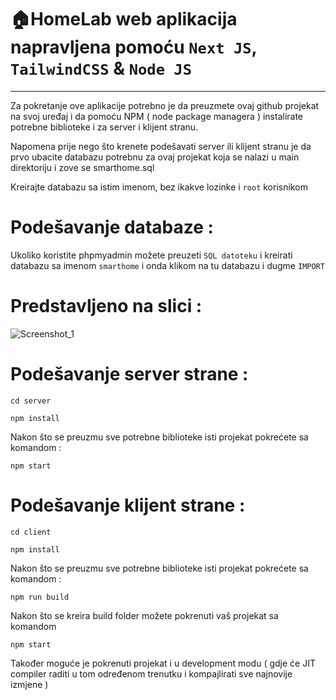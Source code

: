 # 🏠HomeLab web aplikacija napravljena pomoću `Next JS`, `TailwindCSS` &amp; `Node JS` 
___

Za pokretanje ove aplikacije potrebno je da preuzmete ovaj github projekat na svoj uređaj i da pomoću NPM ( node package managera ) instalirate potrebne biblioteke i za server i klijent stranu.

Napomena prije nego što krenete podešavati server ili klijent stranu je da prvo ubacite databazu potrebnu za ovaj projekat koja se nalazi u main direktoriju i zove se smarthome.sql

Kreirajte databazu sa istim imenom, bez ikakve lozinke i `root` korisnikom

# Podešavanje databaze :
Ukoliko koristite phpmyadmin možete preuzeti `SQL datoteku` i kreirati databazu sa imenom `smarthome` i onda klikom na tu databazu i dugme `IMPORT`

# Predstavljeno na slici :
![Screenshot_1](https://user-images.githubusercontent.com/81625008/226169272-14142a59-e024-44a9-8302-9e6113f9022e.png)


# Podešavanje server strane :
`cd server`

`npm install`

Nakon što se preuzmu sve potrebne biblioteke isti projekat pokrećete sa komandom :

`npm start`

# Podešavanje klijent strane :
`cd client`

`npm install`

Nakon što se preuzmu sve potrebne biblioteke isti projekat pokrećete sa komandom :

`npm run build`

Nakon što se kreira build folder možete pokrenuti vaš projekat sa komandom

`npm start`

Također moguće je pokrenuti projekat i u development modu ( gdje će JIT compiler raditi u tom određenom trenutku i kompajlirati sve najnovije izmjene )
